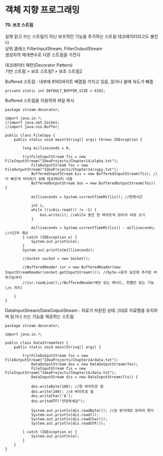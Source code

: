 # 객체 지향 프로그래밍

#### 70. 보조 스트림     

실제 읽고 쓰는 스트림이 아닌 보조적인 기능을 추가하는 스트림
데코레이터라고도 불린다    
상위 클래스 FilterInputStream, FilterOutputStream    
생성자의 매개변수로 다른 스트림을 가진다
  
데코레이터 패턴(Decorator Pattern)     
기반 스트림 > 보조 스트림1 > 보조 스트림2  

Buffered 스트림 : 내부에 8192바이트 배열을 가지고 있음, 읽거나 쓸때 속도가 빠름    
```
private static int DEFAULT_BUFFER_SIZE = 8192;
```

Buffered 스트림을 이용하여 파일 복사
```
package stream.decorator;

import java.io.*;
//import java.net.Socket;
//import java.nio.Buffer;

public class FileCopy {
    public static void main(String[] args) throws IOException {

        long milliseconds = 0;

        try(FileInputStream fis = new FileInputStream("IdeaProjects/Chapter14/alpha.txt");
            FileOutputStream fos = new FileOutputStream("IdeaProjects/Chapter14/copy.txt");
            BufferedInputStream bis = new BufferedInputStream(fis); //더 빠르게 처리하기 위해 데코레이터 사용
            BufferedOutputStream bos = new BufferedOutputStream(fos)) {

            milliseconds = System.currentTimeMillis(); //현재시간

            int i;
            while ((i=bis.read()) != -1) {
                bos.write(i); //while 동안 한 바이트씩 읽어서 바로 쓰기
            }

            milliseconds = System.currentTimeMillis() - milliseconds; //시간차 계산
        } catch (IOException e) {
            System.out.println(e);
        }
        System.out.println(milliseconds);
        
        //Socket socket = new Socket();

        //BufferedReader isr = new BufferedReader(new InputStreamReader(socket.getInputStream())); //byte->문자 보조에 추가로 버퍼기능까지
        //isr.readLine();//BufferedReader에만 있는 메서드, 한줄만 읽는 기능(/n 까지)
        
    }
}
```

DataInputStream/DataOutputStream : 자료가 저장된 상태 그대로 자료형을 유지하며 읽거나 쓰는 기능을 제공하는 스트림    

```
package stream.decorator;

import java.io.*;

public class DataStreamTest {
    public static void main(String[] args) {

        try(FileOutputStream fos = new FileOutputStream("IdeaProjects/Chapter14/data.txt");
            DataOutputStream dos = new DataOutputStream(fos);
            FileInputStream fis = new FileInputStream("IdeaProjects/Chapter14/data.txt");
            DataInputStream dis = new DataInputStream(fis)) {

            dos.writeByte(100); //한 바이트로 씀
            dos.write(100); //4 바이트로 씀
            dos.writeChar('A');
            dos.writeUTF("안녕하세요");

            System.out.println(dis.readByte()); //쓴 방식대로 읽어야 한다 
            System.out.println(dis.read());
            System.out.println(dis.readChar());
            System.out.println(dis.readUTF());

        } catch (IOException e) {
            System.out.println(e);
        }
    }
}
```
    
    